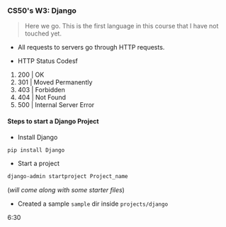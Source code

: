 ### CS50's W3: Django

>Here we go. This is the first language in this course that I have not touched yet.

- All requests to servers go through HTTP requests.

- HTTP Status Codesf

1. 200 | OK
2. 301 | Moved Permanently
3. 403 | Forbidden
4. 404 | Not Found
5. 500 | Internal Server Error 

#### Steps to start a Django Project
- Install Django
```cmd
pip install Django
```
- Start a project
```cmd
django-admin startproject Project_name
```
(*will come along with some starter files*)

- Created a sample `sample` dir inside `projects/django`

6:30
